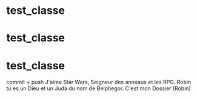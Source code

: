 # test_classe
# test_classe
# test_classe
commit + push
J'aime Star Wars, Seigneur des anneaux et les RPG.
Robin tu es un Dieu et un Juda du nom de Belphegor.
C'est mon Dossier (Robin)
